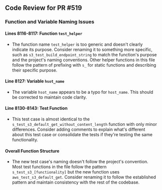 ## Code Review for PR #519

### Function and Variable Naming Issues

#### Lines 8116-8117: Function `test_helper`
- The function name `test_helper` is too generic and doesn't clearly indicate its purpose. Consider renaming it to something more specific, such as `s3_test_build_endpoint_string` to match the function's purpose and the project's naming conventions. Other helper functions in this file follow the pattern of prefixing with `s_` for static functions and describing their specific purpose.

#### Line 8127: Variable `hsot_name`
- The variable `hsot_name` appears to be a typo for `host_name`. This should be corrected to maintain code clarity.

#### Line 8130-8143: Test Function
- This test case is almost identical to the `s_test_s3_default_get_without_content_length` function with only minor differences. Consider adding comments to explain what's different about this test case or consolidate the tests if they're testing the same functionality.

#### Overall Function Structure
- The new test case's naming doesn't follow the project's convention. Most test functions in the file follow the pattern `s_test_s3_[functionality]` but the new function uses `aws_test_s3_default_get`. Consider renaming it to follow the established pattern and maintain consistency with the rest of the codebase.
